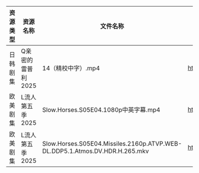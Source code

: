 | 资源类型 | 资源名称        | 文件名称                                                                        | 分享链接                                | 更新时间                |
| ---- | ----------- | --------------------------------------------------------------------------- | ----------------------------------- | ------------------- |
| 日韩剧集 | Q亲密的雷普利2025 | 14（精校中字）.mp4                                                                | https://pan.quark.cn/s/8cb9fd7634af | 2025-10-15 12:24:14 |
| 欧美剧集 | L流人第五季2025  | Slow.Horses.S05E04.1080p中英字幕.mp4                                            | https://pan.quark.cn/s/eea649ba4ed4 | 2025-10-15 12:22:47 |
| 欧美剧集 | L流人第五季2025  | Slow.Horses.S05E04.Missiles.2160p.ATVP.WEB-DL.DDP5.1.Atmos.DV.HDR.H.265.mkv | https://pan.quark.cn/s/eea649ba4ed4 | 2025-10-15 12:22:43 |
